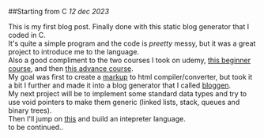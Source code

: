 ##Starting from C 
*12 dec 2023*

This is my first blog post. Finally done with this static blog generator that I coded in C.<br>
It's quite a simple program and the code is *preetty* messy, but it was a great project to introduce me to the language.<br>
Also a good compliment to the two courses I took on udemy, [this beginner course](https://www.udemy.com/course/c-programming-for-beginners-/), and then [this advance course](https://www.udemy.com/course/advanced-c-programming-course/).
<br>My goal was first to create a [markup](https://www.markdownguide.org/basic-syntax/) to html compiler/converter, 
but took it a bit I further and made it into a blog generator that I called [bloggen](https://github.com/catctus/catctus.github.io/tree/main/src).<br>
My next project will be to implement some standard data types and try to use void pointers to make them generic (linked lists, stack, queues and binary trees). <br>
Then I'll jump on [this](https://craftinginterpreters.com/) and build an intepreter language. <br>to be continued..
